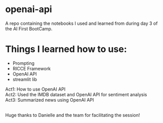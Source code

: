 # openai-api
A repo containing the notebooks I used and learned from during day 3 of the AI First BootCamp.

# Things I learned how to use:
- Prompting
- RICCE Framework
- OpenAI API
- streamlit lib

Act1: How to use OpenAI API </br>
Act2: Used the IMDB dataset and OpenAI API for sentiment analysis </br>
Act3: Summarized news using OpenAI API </br> </br>

Huge thanks to Danielle and the team for facilitating the session!
